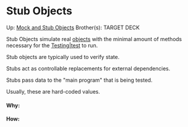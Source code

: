 # Stub Objects

Up: [Mock and Stub Objects](mock_and_stub_objects)
Brother(s):
TARGET DECK

Stub Objects simulate real [objects](objects) with the minimal amount of methods necessary for the [Testing|test](testing|test) to run.

Stub objects are typically used to verify state.

Stubs act as controllable replacements for external dependencies.

Stubs pass data to the "main program" that is being tested.

Usually, these are hard-coded values.
































#### Why:
#### How:









